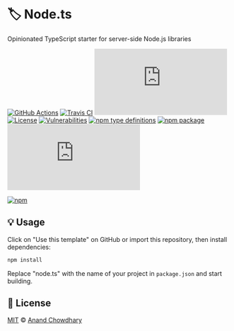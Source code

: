 # 🏷️ Node.ts

Opinionated TypeScript starter for server-side Node.js libraries

[![GitHub Actions](https://github.com/AnandChowdhary/node.ts/workflows/Node%20CI/badge.svg)](https://github.com/AnandChowdhary/node.ts/actions)
[![Travis CI](https://img.shields.io/travis/AnandChowdhary/node.ts.svg)](https://travis-ci.org/AnandChowdhary/node.ts)
[![Dependencies](https://img.shields.io/librariesio/release/npm/@anandchowdhary/node.ts)](https://libraries.io/npm/@anandchowdhary%2Fnode.ts)
[![License](https://img.shields.io/github/license/anandchowdhary/node.ts.svg)](https://github.com/AnandChowdhary/node.ts/blob/master/LICENSE)
[![Vulnerabilities](https://img.shields.io/snyk/vulnerabilities/npm/@anandchowdhary/node.ts.svg)](https://snyk.io/test/npm/@anandchowdhary/node.ts)
[![npm type definitions](https://img.shields.io/npm/types/node.ts.svg)](https://unpkg.com/browse/@anandchowdhary/node.ts/dist/index.d.ts)
[![npm package](https://img.shields.io/npm/v/node.ts.svg)](https://www.npmjs.com/package/node.ts)
[![npm downloads](https://img.shields.io/npm/dw/@anandchowdhary/node.ts)](https://www.npmjs.com/package/node.ts)

[![npm](https://nodei.co/npm/node.ts.png)](https://www.npmjs.com/package/node.ts)

## 💡 Usage

Click on "Use this template" on GitHub or import this repository, then install dependencies:

```bash
npm install
```

Replace "node.ts" with the name of your project in `package.json` and start building.

## 📄 License

[MIT](./LICENSE) © [Anand Chowdhary](https://anandchowdhary.com)
